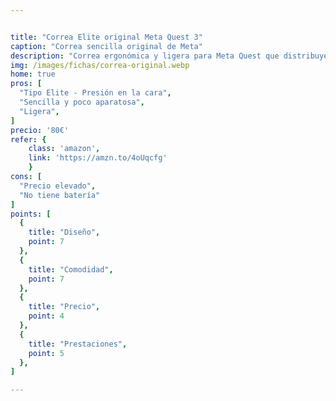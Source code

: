 ```yaml
---


title: "Correa Elite original Meta Quest 3"
caption: "Correa sencilla original de Meta"
description: "Correa ergonómica y ligera para Meta Quest que distribuye el peso de forma equilibrada, reduciendo la presión en la cara y aumentando la comodidad. Su diseño mejorado incluye rueda de ajuste rápida, soporte trasero de silicona flexible y correa superior ajustable para una experiencia inmersiva más duradera."
img: /images/fichas/correa-original.webp
home: true
pros: [
  "Tipo Elite - Presión en la cara",
  "Sencilla y poco aparatosa",
  "Ligera",
]
precio: '80€'
refer: {
    class: 'amazon',
    link: 'https://amzn.to/4oUqcfg'
    }
cons: [
  "Precio elevado",
  "No tiene batería"
]
points: [
  {
    title: "Diseño",
    point: 7
  },
  {
    title: "Comodidad",
    point: 7
  },
  {
    title: "Precio",
    point: 4
  },
  {
    title: "Prestaciones",
    point: 5
  },
]

---
```

